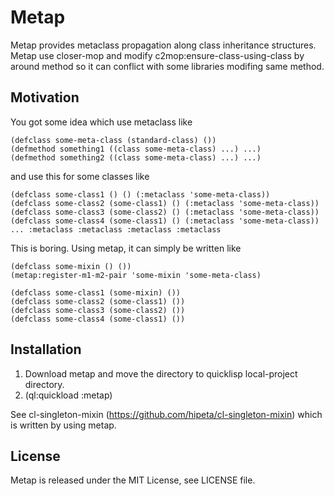 # Metap

Metap provides metaclass propagation along class inheritance structures.
Metap use closer-mop and modify c2mop:ensure-class-using-class by around method so it can conflict with some libraries modifing same method.

## Motivation

You got some idea which use metaclass like

```
(defclass some-meta-class (standard-class) ())
(defmethod something1 ((class some-meta-class) ...) ...)
(defmethod something2 ((class some-meta-class) ...) ...)
```

and use this for some classes like

```
(defclass some-class1 () () (:metaclass 'some-meta-class))
(defclass some-class2 (some-class1) () (:metaclass 'some-meta-class))
(defclass some-class3 (some-class2) () (:metaclass 'some-meta-class))
(defclass some-class4 (some-class1) () (:metaclass 'some-meta-class))
... :metaclass :metaclass :metaclass :metaclass
```

This is boring.
Using metap, it can simply be written like

```
(defclass some-mixin () ())
(metap:register-m1-m2-pair 'some-mixin 'some-meta-class)

(defclass some-class1 (some-mixin) ())
(defclass some-class2 (some-class1) ())
(defclass some-class3 (some-class2) ())
(defclass some-class4 (some-class1) ())
```

## Installation

1. Download metap and move the directory to quicklisp local-project directory.
1. (ql:quickload :metap)

See cl-singleton-mixin (https://github.com/hipeta/cl-singleton-mixin) which is written by using metap.

## License

Metap is released under the MIT License, see LICENSE file.
